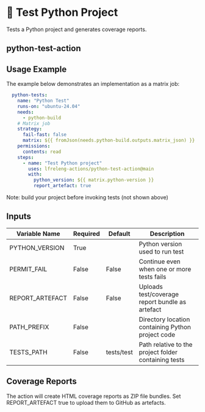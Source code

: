 <!--
# SPDX-License-Identifier: Apache-2.0
# SPDX-FileCopyrightText: 2025 The Linux Foundation
-->

# 🐍 Test Python Project

Tests a Python project and generates coverage reports.

## python-test-action

## Usage Example

The example below demonstrates an implementation as a matrix job:

<!-- markdownlint-disable MD046 -->

```yaml
  python-tests:
    name: "Python Test"
    runs-on: "ubuntu-24.04"
    needs:
      - python-build
    # Matrix job
    strategy:
      fail-fast: false
      matrix: ${{ fromJson(needs.python-build.outputs.matrix_json) }}
    permissions:
      contents: read
    steps:
      - name: "Test Python project"
        uses: lfreleng-actions/python-test-action@main
        with:
          python_version: ${{ matrix.python-version }}
          report_artefact: true
```

Note: build your project before invoking tests (not shown above)

<!-- markdownlint-enable MD046 -->

## Inputs

<!-- markdownlint-disable MD013 -->

| Variable Name   | Required | Default    | Description                                          |
| --------------- | -------- | ---------- | ---------------------------------------------------- |
| PYTHON_VERSION  | True     |            | Python version used to run test                      |
| PERMIT_FAIL     | False    | False      | Continue even when one or more tests fails           |
| REPORT_ARTEFACT | False    | False      | Uploads test/coverage report bundle as artefact      |
| PATH_PREFIX     | False    |            | Directory location containing Python project code    |
| TESTS_PATH      | False    | tests/test | Path relative to the project folder containing tests |

<!-- markdownlint-enable MD013 -->

## Coverage Reports

The action will create HTML coverage reports as ZIP file bundles. Set
REPORT_ARTEFACT true to upload them to GitHub as artefacts.
